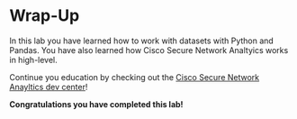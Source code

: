 # Wrap-Up
In this lab you have learned how to work with datasets with Python and Pandas. You have also learned how Cisco Secure Network Analtyics works in high-level.

Continue you education by checking out the [Cisco Secure Network Anayltics dev center](https://developer.cisco.com/stealthwatch/)! 

**Congratulations you have completed this lab!**